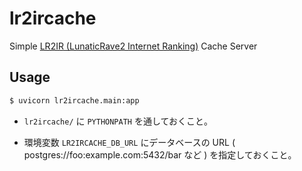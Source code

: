lr2ircache
===
Simple [LR2IR (LunaticRave2 Internet Ranking)](http://www.dream-pro.info/~lavalse/LR2IR/search.cgi) Cache Server


## Usage

```sh
$ uvicorn lr2ircache.main:app
```

- `lr2ircache/` に `PYTHONPATH` を通しておくこと。

- 環境変数 `LR2IRCACHE_DB_URL` にデータベースの URL ( postgres://foo:example.com:5432/bar など ) を指定しておくこと。